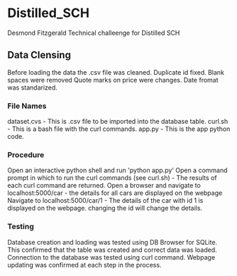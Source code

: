 # Distilled_SCH

Desmond Fitzgerald
Technical challeenge for Distilled SCH

## Data Clensing

Before loading the data the .csv file was cleaned.
Duplicate id fixed. 
Blank spaces were removed
Quote marks on price were changes.
Date fromat was standarized.

### File Names

dataset.cvs - This is .csv file to be imported into the database table.
curl.sh     - This is a bash file with the curl commands.
app.py      - This is the app python code.

### Procedure

Open an interactive python shell and run 'python app.py'
Open a command prompt in which to run the curl commands (see curl.sh) - The results of each curl command are returned.
Open a browser and navigate to localhost:5000/car - the details for all cars are displayed on the webpage
Navigate to localhost:5000/car/1  - The details of the car with id 1 is displayed on the webpage. changing the id will change the details.

### Testing
Database creation and loading was tested using DB Browser for SQLite. This confirmed that the table was created and correct data was loaded.
Connection to the database was tested using curl command.
Webpage updating was confirmed at each step in the process.
